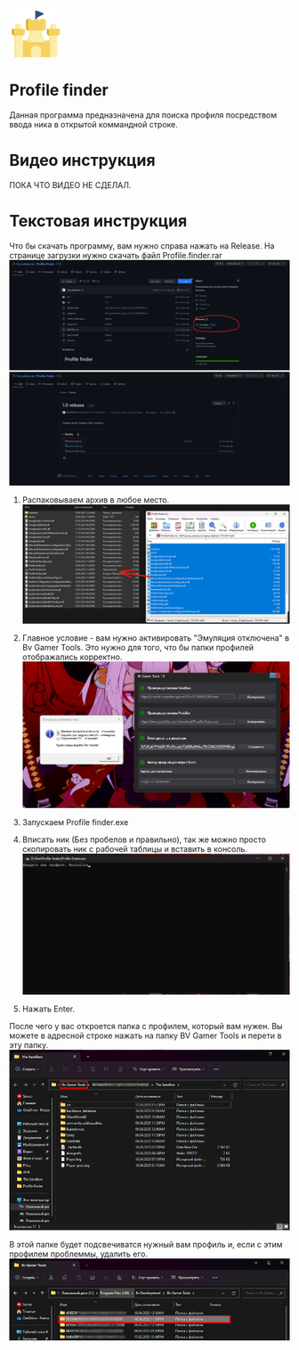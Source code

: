 ![Фото](images/sand_castle_icon_183318.png "Иконка")
# Profile finder 

Данная программа предназначена для поиска профиля посредством ввода ника в открытой коммандной строке.

Видео инструкция
=======
ПОКА ЧТО ВИДЕО НЕ СДЕЛАЛ.

Текстовая инструкция
=======
Что бы скачать программу, вам нужно справа нажать на Release. На странице загрузки нужно скачать файл Profile.finder.rar
![Фото](images/Download1.png "Главная страница")
![Фото](images/Download2.png "Страница скачивания")

1. Распаковываем архив в любое место.
![Фото](images/Folder1.png "РОЗПАКОВКА ЧЕЕЕК")

2. Главное условие - вам нужно активировать "Эмуляция отключена" в Bv Gamer Tools. Это нужно для того, что бы папки профилей отображались корректно.
![Фото](images/BV.png "Выходи из матрицы своей, пора гулять")

3. Запускаем Profile finder.exe
4. Вписать ник (Без пробелов и правильно), так же можно просто скопировать ник с рабочей таблицы и вставить в консоль.
![Фото](images/CMD.png "CMD")

5. Нажать Enter.

После чего у вас откроется папка с профилем, который вам нужен. Вы можете в адресной строке нажать на папку BV Gamer Tools и перети в эту папку.
![Фото](images/Finish1.png "Папка профиля")

В этой папке будет подсвечиватся нужный вам профиль и, если с этим профилем проблеммы, удалить его.
![Фото](images/Finish2.png "Корневая папка программы")

